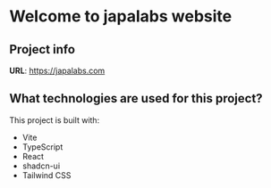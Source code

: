 # Welcome to japalabs website

## Project info

**URL**: https://japalabs.com

## What technologies are used for this project?

This project is built with:

- Vite
- TypeScript
- React
- shadcn-ui
- Tailwind CSS
